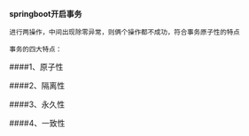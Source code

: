 **springboot开启事务**

`进行两操作，中间出现除零异常，则俩个操作都不成功，符合事务原子性的特点`

`事务的四大特点：`

####1、原子性

####2、隔离性

####3、永久性

####4、一致性